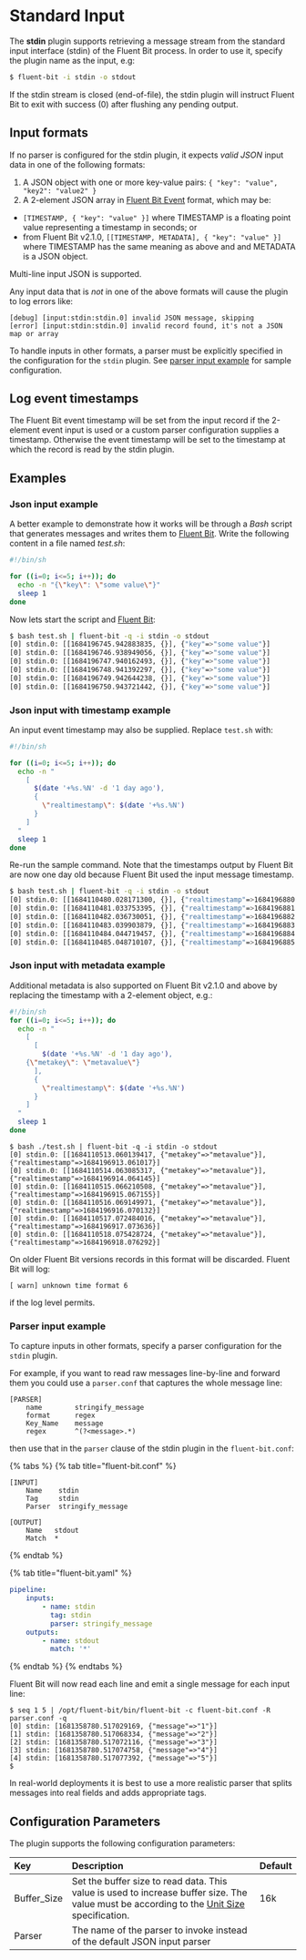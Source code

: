 # Standard Input

The **stdin** plugin supports retrieving a message stream from the standard input interface \(stdin\) of the Fluent Bit process.
In order to use it, specify the plugin name as the input, e.g:

```bash
$ fluent-bit -i stdin -o stdout
```

If the stdin stream is closed (end-of-file), the stdin plugin will instruct
Fluent Bit to exit with success (0) after flushing any pending output.

## Input formats

If no parser is configured for the stdin plugin, it expects *valid JSON* input data in one of the following formats:

1. A JSON object with one or more key-value pairs: `{ "key": "value", "key2": "value2" }`
3. A 2-element JSON array in [Fluent Bit Event](../../concepts/key-concepts.md#event-or-record) format, which may be:
  * `[TIMESTAMP, { "key": "value" }]` where TIMESTAMP is a floating point value representing a timestamp in seconds; or
  * from Fluent Bit v2.1.0, `[[TIMESTAMP, METADATA], { "key": "value" }]` where TIMESTAMP has the same meaning as above and and METADATA is a JSON object.

Multi-line input JSON is supported.

Any input data that is *not* in one of the above formats will cause the plugin to log errors like:

```
[debug] [input:stdin:stdin.0] invalid JSON message, skipping
[error] [input:stdin:stdin.0] invalid record found, it's not a JSON map or array
```

To handle inputs in other formats, a parser must be explicitly specified in the configuration for the `stdin` plugin. See [parser input example](#parser-input-example) for sample configuration.

## Log event timestamps

The Fluent Bit event timestamp will be set from the input record if the 2-element event input is used or a custom parser configuration supplies a timestamp. Otherwise the event timestamp will be set to the timestamp at which the record is read by the stdin plugin.

## Examples

### Json input example

A better example to demonstrate how it works will be through a _Bash_ script that generates messages and writes them to [Fluent Bit](http://fluentbit.io). Write the following content in a file named _test.sh_:

```bash
#!/bin/sh

for ((i=0; i<=5; i++)); do
  echo -n "{\"key\": \"some value\"}"
  sleep 1
done
```

Now lets start the script and [Fluent Bit](http://fluentbit.io):

```bash
$ bash test.sh | fluent-bit -q -i stdin -o stdout
[0] stdin.0: [[1684196745.942883835, {}], {"key"=>"some value"}]
[0] stdin.0: [[1684196746.938949056, {}], {"key"=>"some value"}]
[0] stdin.0: [[1684196747.940162493, {}], {"key"=>"some value"}]
[0] stdin.0: [[1684196748.941392297, {}], {"key"=>"some value"}]
[0] stdin.0: [[1684196749.942644238, {}], {"key"=>"some value"}]
[0] stdin.0: [[1684196750.943721442, {}], {"key"=>"some value"}]
```

### Json input with timestamp example

An input event timestamp may also be supplied. Replace `test.sh` with:

```bash
#!/bin/sh

for ((i=0; i<=5; i++)); do
  echo -n "
    [
      $(date '+%s.%N' -d '1 day ago'),
      {
        \"realtimestamp\": $(date '+%s.%N')
      }
    ]
  "
  sleep 1
done
```

Re-run the sample command. Note that the timestamps output by Fluent Bit are now one day old because Fluent Bit used the input message timestamp.

```bash
$ bash test.sh | fluent-bit -q -i stdin -o stdout
[0] stdin.0: [[1684110480.028171300, {}], {"realtimestamp"=>1684196880.030070}]
[0] stdin.0: [[1684110481.033753395, {}], {"realtimestamp"=>1684196881.034741}]
[0] stdin.0: [[1684110482.036730051, {}], {"realtimestamp"=>1684196882.037704}]
[0] stdin.0: [[1684110483.039903879, {}], {"realtimestamp"=>1684196883.041081}]
[0] stdin.0: [[1684110484.044719457, {}], {"realtimestamp"=>1684196884.046404}]
[0] stdin.0: [[1684110485.048710107, {}], {"realtimestamp"=>1684196885.049651}]
```

### Json input with metadata example

Additional metadata is also supported on Fluent Bit v2.1.0 and above by replacing the timestamp
with a 2-element object, e.g.:

```bash
#!/bin/sh
for ((i=0; i<=5; i++)); do
  echo -n "
    [
      [
        $(date '+%s.%N' -d '1 day ago'),
	{\"metakey\": \"metavalue\"}
      ],
      {
        \"realtimestamp\": $(date '+%s.%N')
      }
    ]
  "
  sleep 1
done
```

```
$ bash ./test.sh | fluent-bit -q -i stdin -o stdout
[0] stdin.0: [[1684110513.060139417, {"metakey"=>"metavalue"}], {"realtimestamp"=>1684196913.061017}]
[0] stdin.0: [[1684110514.063085317, {"metakey"=>"metavalue"}], {"realtimestamp"=>1684196914.064145}]
[0] stdin.0: [[1684110515.066210508, {"metakey"=>"metavalue"}], {"realtimestamp"=>1684196915.067155}]
[0] stdin.0: [[1684110516.069149971, {"metakey"=>"metavalue"}], {"realtimestamp"=>1684196916.070132}]
[0] stdin.0: [[1684110517.072484016, {"metakey"=>"metavalue"}], {"realtimestamp"=>1684196917.073636}]
[0] stdin.0: [[1684110518.075428724, {"metakey"=>"metavalue"}], {"realtimestamp"=>1684196918.076292}]
```

On older Fluent Bit versions records in this format will be discarded. Fluent Bit will log:

```
[ warn] unknown time format 6
```

if the log level permits.

### Parser input example <a id="parser-input-example"></a>

To capture inputs in other formats, specify a parser configuration for the
`stdin` plugin.

For example, if you want to read raw messages line-by-line and forward them you
could use a `parser.conf` that captures the whole message line:

```
[PARSER]
    name        stringify_message
    format      regex
    Key_Name    message
    regex       ^(?<message>.*)
```

then use that in the `parser` clause of the stdin plugin in the `fluent-bit.conf`:

{% tabs %}
{% tab title="fluent-bit.conf" %}
```
[INPUT]
    Name    stdin
    Tag     stdin
    Parser  stringify_message

[OUTPUT]
    Name   stdout
    Match  *
```
{% endtab %}

{% tab title="fluent-bit.yaml" %}
```yaml
pipeline:
    inputs:
        - name: stdin
          tag: stdin
          parser: stringify_message
    outputs:
        - name: stdout
          match: '*'
```
{% endtab %}
{% endtabs %}

Fluent Bit will now read each line and emit a single message for each input
line:

```
$ seq 1 5 | /opt/fluent-bit/bin/fluent-bit -c fluent-bit.conf -R parser.conf -q
[0] stdin: [1681358780.517029169, {"message"=>"1"}]
[1] stdin: [1681358780.517068334, {"message"=>"2"}]
[2] stdin: [1681358780.517072116, {"message"=>"3"}]
[3] stdin: [1681358780.517074758, {"message"=>"4"}]
[4] stdin: [1681358780.517077392, {"message"=>"5"}]
$
```

In real-world deployments it is best to use a more realistic parser that splits
messages into real fields and adds appropriate tags.

## Configuration Parameters <a id="config"></a>

The plugin supports the following configuration parameters:

| Key | Description | Default |
| :--- | :--- | :--- |
| Buffer\_Size | Set the buffer size to read data. This value is used to increase buffer size. The value must be according to the [Unit Size](../../administration/configuring-fluent-bit/unit-sizes.md) specification. | 16k |
| Parser | The name of the parser to invoke instead of the default JSON input parser | |
